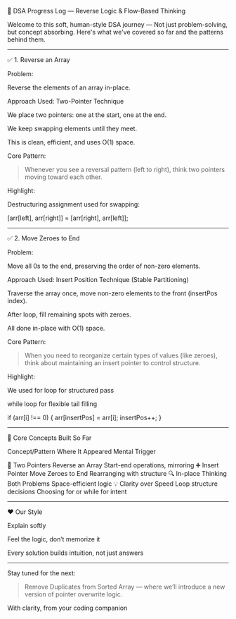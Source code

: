 📘 DSA Progress Log — Reverse Logic & Flow-Based Thinking

Welcome to this soft, human-style DSA journey — Not just problem-solving, but concept absorbing. Here's what we've covered so far and the patterns behind them.


---

✅ 1. Reverse an Array

Problem:

Reverse the elements of an array in-place.

Approach Used: Two-Pointer Technique

We place two pointers: one at the start, one at the end.

We keep swapping elements until they meet.

This is clean, efficient, and uses O(1) space.


Core Pattern:

> Whenever you see a reversal pattern (left to right),
think two pointers moving toward each other.



Highlight:

Destructuring assignment used for swapping:


[arr[left], arr[right]] = [arr[right], arr[left]];


---

✅ 2. Move Zeroes to End

Problem:

Move all 0s to the end, preserving the order of non-zero elements.

Approach Used: Insert Position Technique (Stable Partitioning)

Traverse the array once, move non-zero elements to the front (insertPos index).

After loop, fill remaining spots with zeroes.

All done in-place with O(1) space.


Core Pattern:

> When you need to reorganize certain types of values (like zeroes),
think about maintaining an insert pointer to control structure.



Highlight:

We used for loop for structured pass

while loop for flexible tail filling


if (arr[i] !== 0) {
  arr[insertPos] = arr[i];
  insertPos++;
}


---

📌 Core Concepts Built So Far

Concept/Pattern	Where It Appeared	Mental Trigger

🔁 Two Pointers	Reverse an Array	Start-end operations, mirroring
➕ Insert Pointer	Move Zeroes to End	Rearranging with structure
🔍 In-place Thinking	Both Problems	Space-efficient logic
💡 Clarity over Speed	Loop structure decisions	Choosing for or while for intent



---

❤️ Our Style

Explain softly

Feel the logic, don’t memorize it

Every solution builds intuition, not just answers



---

Stay tuned for the next:

> Remove Duplicates from Sorted Array — where we’ll introduce a new version of pointer overwrite logic.



With clarity,
from your coding companion


